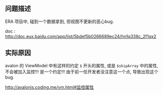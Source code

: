 ## 问题描述

ERA 项目中, 碰到一个数据拿到, 但视图不更新的恶心bug.

doc : http://doc.eux.baidu.com/app/list/5bdef5b0266689ec24/hn1q338c_2f1qx2

## 实际原因

avalon 的 ViewModel 中有这样的约定 `$` 开头的属性, 或是 `$skipArray` 中的属性, 不会被加入监控!!! 是一个约定!!! 由于前一任开发者没注意这一个点, 导致出现这个 bug.

http://avalonjs.coding.me/vm.html#监控属性

